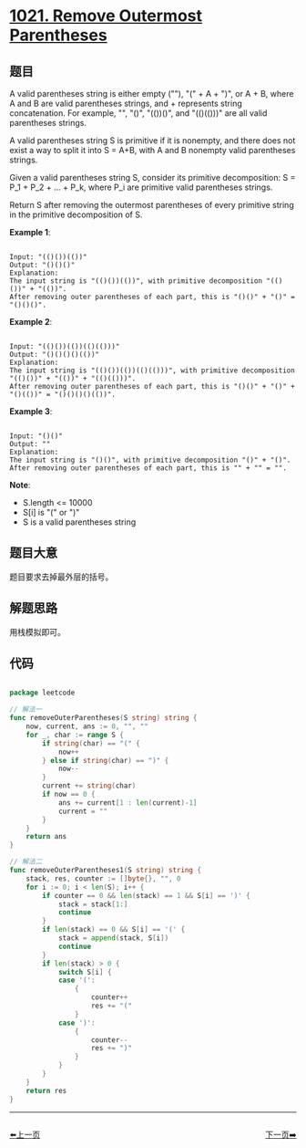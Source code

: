 # [1021. Remove Outermost Parentheses](https://leetcode.com/problems/remove-outermost-parentheses/)

## 题目

A valid parentheses string is either empty (""), "(" + A + ")", or A + B, where A and B are valid parentheses strings, and + represents string concatenation.  For example, "", "()", "(())()", and "(()(()))" are all valid parentheses strings.

A valid parentheses string S is primitive if it is nonempty, and there does not exist a way to split it into S = A+B, with A and B nonempty valid parentheses strings.

Given a valid parentheses string S, consider its primitive decomposition: S = P\_1 + P\_2 + ... + P\_k, where P\_i are primitive valid parentheses strings.

Return S after removing the outermost parentheses of every primitive string in the primitive decomposition of S.


**Example 1**:

```

Input: "(()())(())"
Output: "()()()"
Explanation: 
The input string is "(()())(())", with primitive decomposition "(()())" + "(())".
After removing outer parentheses of each part, this is "()()" + "()" = "()()()".

```

**Example 2**:

```

Input: "(()())(())(()(()))"
Output: "()()()()(())"
Explanation: 
The input string is "(()())(())(()(()))", with primitive decomposition "(()())" + "(())" + "(()(()))".
After removing outer parentheses of each part, this is "()()" + "()" + "()(())" = "()()()()(())".

```

**Example 3**:

```

Input: "()()"
Output: ""
Explanation: 
The input string is "()()", with primitive decomposition "()" + "()".
After removing outer parentheses of each part, this is "" + "" = "".

```

**Note**:

- S.length <= 10000
- S[i] is "(" or ")"
- S is a valid parentheses string
 

## 题目大意

题目要求去掉最外层的括号。

## 解题思路

用栈模拟即可。





## 代码

```go

package leetcode

// 解法一
func removeOuterParentheses(S string) string {
	now, current, ans := 0, "", ""
	for _, char := range S {
		if string(char) == "(" {
			now++
		} else if string(char) == ")" {
			now--
		}
		current += string(char)
		if now == 0 {
			ans += current[1 : len(current)-1]
			current = ""
		}
	}
	return ans
}

// 解法二
func removeOuterParentheses1(S string) string {
	stack, res, counter := []byte{}, "", 0
	for i := 0; i < len(S); i++ {
		if counter == 0 && len(stack) == 1 && S[i] == ')' {
			stack = stack[1:]
			continue
		}
		if len(stack) == 0 && S[i] == '(' {
			stack = append(stack, S[i])
			continue
		}
		if len(stack) > 0 {
			switch S[i] {
			case '(':
				{
					counter++
					res += "("
				}
			case ')':
				{
					counter--
					res += ")"
				}
			}
		}
	}
	return res
}

```


----------------------------------------------
<div style="display: flex;justify-content: space-between;align-items: center;">
<p><a href="https://books.halfrost.com/leetcode/ChapterFour/1000~1099/1020.Number-of-Enclaves/">⬅️上一页</a></p>
<p><a href="https://books.halfrost.com/leetcode/ChapterFour/1000~1099/1025.Divisor-Game/">下一页➡️</a></p>
</div>
